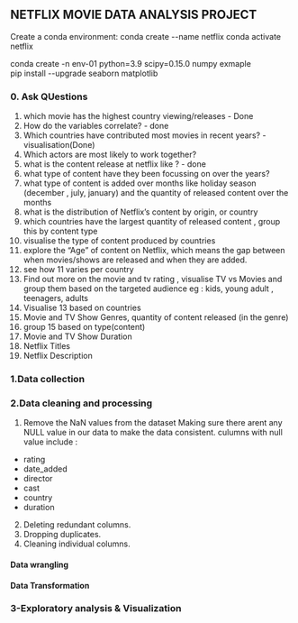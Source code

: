 ## NETFLIX MOVIE DATA ANALYSIS PROJECT
Create a conda environment:
 conda create --name netflix
 conda activate netflix 

 conda create -n env-01 python=3.9 scipy=0.15.0 numpy exmaple   
 pip install --upgrade seaborn matplotlib

### 0. Ask QUestions
1. which movie has the highest country viewing/releases - Done
2. How do the variables correlate? - done
3. Which countries have contributed most movies in recent years? - visualisation(Done)
4. Which actors are most likely to work together?
5. what is the content release at netflix like ? - done
6. what type of content have they been focussing on over the years?
7. what type of content is added over months like holiday season (december , july, january) and the quantity of released content over the months
8. what is the distribution of Netflix’s content by origin, or country
9. which countries have the largest quantity of released content , group this by content type
10. visualise the type of content produced by countries 
11. explore the “Age” of content on Netflix, which means the gap between when movies/shows are released and when they are added.
12. see how 11 varies per country
13. Find out more on the movie and tv rating , visualise TV vs Movies and group them based on the targeted audience eg : kids, young adult , teenagers, adults 
14. Visualise 13 based on countries 
15. Movie and TV Show Genres, quantity of content released (in the genre)
16. group 15 based on type(content)
17. Movie and TV Show Duration
18. Netflix Titles
19. Netflix Description

### 1.Data collection

### 2.Data cleaning and processing
1. Remove the NaN values from the dataset
Making sure there arent any NULL value in our data to make the data consistent.
culumns with null value include :
- rating
- date_added
- director
- cast
- country
- duration

2. Deleting redundant columns.
3. Dropping duplicates.
4. Cleaning individual columns.

#### Data wrangling 

#### Data Transformation

### 3-Exploratory analysis & Visualization